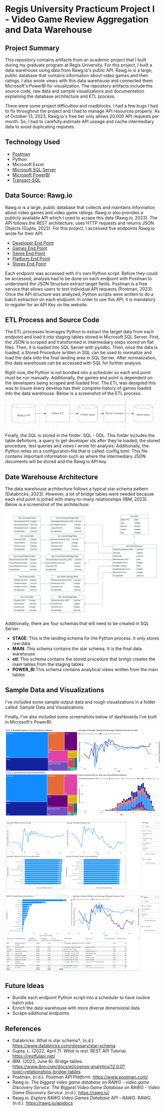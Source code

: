 # Regis University Practicum Project I - Video Game Review Aggregation and Data Warehouse

## Project Summary
This repository contains artifacts from an academic project that I built during my graduate program at Regis University. For this project, I built a data warehouse using data from Rawg.io's public API. Rawg.io is a large, public database that contains information about video games and their ratings. I also wrote views with this data warehouse and connected them Microsoft's PowerBI for visualization. The repository artifacts include the source code, raw data and sample visualizations and documentation explaining the database architecture and ETL process.

There were some project difficulties and roadblocks. I had a few bugs I had to fix throughout the project and I had to manage API resources properly. As of October 13, 2023, Rawg.io's free tier only allows 20,000 API requests per month. So, I had to carefully estimate API useage and cache intermediary data to avoid duplicating requests.

## Technology Used
- [Postman](https://www.postman.com/)
- Python
- Microsoft Excel
- [Microsoft SQL Server](https://www.microsoft.com/en-us/sql-server)
- [Microsoft PowerBI](https://powerbi.microsoft.com/en-us/)
- [Transact-SQL](https://learn.microsoft.com/en-us/sql/t-sql/language-reference?view=sql-server-ver16)


## Data Source: Rawg.io
Rawg.io is a large, public database that collects and maintains information about video games and video game ratings. Rawg.io also provides a publicly available API which I used to scrape this data (Rawg.io, 2023). The API follows the REST architecture, uses HTTP requests and returns JSON Objects (Gupta, 2022). For this project, I accessed five endpoints Rawg.io wrote for their API:

- [Developer End Point](https://api.rawg.io/docs/#tag/developers)
- [Games End Point](https://api.rawg.io/docs/#tag/games)
- [Genre End Point](https://api.rawg.io/docs/#tag/genres)
- [Platform End Point](https://api.rawg.io/docs/#tag/platforms)
- [Stores End Point](https://api.rawg.io/docs/#tag/stores)

Each endpoint was accessed with it's own Python script. Before they could be accessed, analysis had to be done on each endpoint with Postman to understand the JSON Structure extract target fields. Postman is a free service that allows users to test individual API requests (Postman, 2023). Once the API structure was analyzed, Python scripts were written to do a batch extraction on each endpoint. In order to use this API, it is mandatory to register for an API Key on the website.

## ETL Process and Source Code
The ETL processes leverages Python to extract the target data from each endpoint and load it into staging tables stored in Microsoft SQL Server. First, the JSON is scraped and transformed in intermediary steps stored on flat files. Then, it is loaded into SQL Server with pyodbc. Then, once the data is loaded, a Stored Procedure written in SQL can be used to normalize and load the data intto the final landing area in SQL Server. After normalization, this data warehouse can be accessed with SQL for further analysis. 

Right now, the Python is not bundled into a scheduler so each end point must be run manually. Additionally, the games end point is dependent on the developers being scraped and loaded first. The ETL was designed this was to insure every develop has their complete history of games loaded into the data warehouse. Below is a screenshot of the ETL process.

![alt text](https://github.com/amason445/game_reviews_data_warehouse/blob/main/Reference%20Screenshots/ETL%20Process.png)

Finally, the SQL is stored in the folder: SQL - DDL. This folder includes the table defintions, a query to get developer ids after they're loaded, the stored procedure, test queries and views I wrote for analysis. Additionally, the Python relies on a configuration file that is called: config.toml. This file contains important information such as where the intermediary JSON documents will be stored and the Rawg.io API key.

## Date Warehouse Architecture
The data warehouse architecture follows a typical star schema pattern (Databricks, 2023). However, a lot of bridge tables were needed because each end point is joined with many-to-many relationships (IBM, 2023). Below is a screenshot of the architecture:

![alt text](https://github.com/amason445/game_reviews_data_warehouse/blob/main/Reference%20Screenshots/Video%20Game%20Data%20Warehouse.png)

Additionally, there are four schemas that will need to be created in SQL Server:

- **STAGE**: This is the landing schema for the Python process. It only stores raw data
- **MAIN**: This schema contains the star schema. It is the final data warehouse
- **etl**: This schema contains the stored procedure that brings creates the main tables from the staging tables
- **POWER_BI** This schema contains analytical views written from the main tables

## Sample Data and Visualizations
I've included some sample output data and rough visualizations in a folder called: Sample Data and Visualizations.

Finally, I've also included some screenshots below of dashboards I've built in Microsoft's PowerBI:

![alt text](https://github.com/amason445/game_reviews_data_warehouse/blob/main/Reference%20Screenshots/PowerBI%20Dashboard%20Example%201.png)

![alt text](https://github.com/amason445/game_reviews_data_warehouse/blob/main/Reference%20Screenshots/PowerBI%20Dashboard%20Example%202.png)

![alt text](https://github.com/amason445/game_reviews_data_warehouse/blob/main/Reference%20Screenshots/PowerBI%20Dashboard%20Example%203.png)

## Future Ideas
- Bundle each endpoint Python script into a scheduler to have routine batch jobs
- Enrich the data warehouse with more diverse dimensional data
- Scrape additional endpoints

## References 
- Databricks. What is star schema?. (n.d.). https://www.databricks.com/glossary/star-schema 
- Gupta, L. (2022, April 7). *What is rest.* REST API Tutorial. https://restfulapi.net/ 
- IBM. (2023, June 6). Bridge tables. https://www.ibm.com/docs/el/cognos-analytics/12.0.0?topic=relationships-bridge-tables 
- Postman. (n.d.). *Postman API Platform.* https://www.postman.com/ 
- Rawg.io. *The biggest video game database on RAWG - video game Discovery Service. The Biggest Video Game Database on RAWG - Video Game Discovery Service.* (n.d.). https://rawg.io/ 
- Rawg.io. *Explore RAWG Video Games Database API - RAWG.* RAWG. (n.d.). https://rawg.io/apidocs



 
